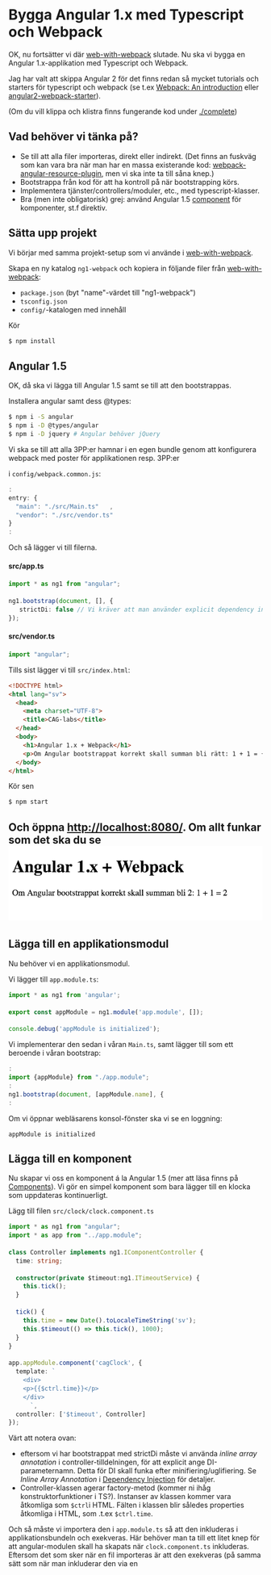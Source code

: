 Bygga Angular 1.x med Typescript och Webpack
==========================================
OK, nu fortsätter vi där [web-with-webpack](../web-with-webpack) slutade. Nu ska vi bygga en
Angular 1.x-applikation med Typescript och Webpack.

Jag har valt att skippa Angular 2 för det finns redan så mycket tutorials och
starters för typescript och webpack (se t.ex
[Webpack: An introduction](https://angular.io/docs/ts/latest/guide/webpack.html) eller
[angular2-webpack-starter](https://github.com/AngularClass/angular2-webpack-starter)).

(Om du vill klippa och klistra finns fungerande kod under [./complete](./complete))

Vad behöver vi tänka på?
------------------------

- Se till att alla filer importeras, direkt eller indirekt. (Det finns an fuskväg som kan vara
bra när man har en massa existerande kod:
[webpack-angular-resource-plugin](https://github.com/liyutech/webpack-angular-resource-plugin),
men vi ska inte ta till såna knep.)
- Bootstrappa från kod för att ha kontroll på när bootstrapping körs.
- Implementera tjänster/controllers/moduler, etc., med typescript-klasser. 
- Bra (men inte obligatorisk) grej: använd Angular 1.5 [component](https://docs.angularjs.org/guide/component) för komponenter, st.f direktiv.

Sätta upp projekt
-----------------
Vi börjar med samma projekt-setup som vi använde i [web-with-webpack](../web-with-webpack).

Skapa en ny katalog `ng1-webpack` och kopiera in följande filer från [web-with-webpack](../web-with-webpack): 

- `package.json` (byt "name"-värdet till "ng1-webpack") 
- `tsconfig.json`
- `config/`-katalogen med innehåll

Kör

```bash
$ npm install
```
	
Angular 1.5
-----------
OK, då ska vi lägga till Angular 1.5 samt se till att den bootstrappas.

Installera angular samt dess @types:

```bash
$ npm i -S angular
$ npm i -D @types/angular
$ npm i -D jquery # Angular behöver jQuery
```	

Vi ska se till att alla 3PP:er hamnar i en egen bundle genom att konfigurera webpack med poster för applikationen resp. 3PP:er 

i `config/webpack.common.js`:

```javascript
:
entry: {
  "main": "./src/Main.ts"	,
  "vendor": "./src/vendor.ts"
}
:
```

Och så lägger vi till filerna.

#### src/app.ts

```typescript
import * as ng1 from "angular";

ng1.bootstrap(document, [], {
   strictDi: false // Vi kräver att man använder explicit dependency injection
});
```	

#### src/vendor.ts

```typescript
import "angular";	
```

Tills sist lägger vi till `src/index.html`:

```html
<!DOCTYPE html>
<html lang="sv">
  <head>
    <meta charset="UTF-8">
    <title>CAG-labs</title>
  </head>
  <body>
    <h1>Angular 1.x + Webpack</h1>
    <p>Om Angular bootstrappat korrekt skall summan bli rätt: 1 + 1 = {{1+1}}</p>
  </body>
</html>
```

Kör sen 

```bash
$ npm start
```

Och öppna [http://localhost:8080/](http://localhost:8080/). 
Om allt funkar som det ska du se 
![Sida1](sida1.png)
---

Lägga till en applikationsmodul
-------------------------------
Nu behöver vi en applikationsmodul. 

Vi lägger till `app.module.ts`:

```typescript
import * as ng1 from 'angular';

export const appModule = ng1.module('app.module', []);

console.debug('appModule is initialized');
```

Vi implementerar den sedan i våran `Main.ts`, samt lägger till som ett 
 beroende i våran bootstrap:
 
```typescript
:
import {appModule} from "./app.module";
:
ng1.bootstrap(document, [appModule.name], {
:
```

Om vi öppnar webläsarens konsol-fönster ska vi se en loggning:
 
    appModule is initialized
    
Lägga till en komponent
-----------------------
Nu skapar vi oss en komponent á la Angular 1.5 (mer att läsa finns på [Components](https://docs.angularjs.org/guide/component)). Vi gör en simpel
komponent som bara lägger till en klocka som uppdateras kontinuerligt.

Lägg till filen `src/clock/clock.component.ts`

```typescript
import * as ng1 from "angular";
import * as app from "../app.module"; 

class Controller implements ng1.IComponentController {
  time: string;

  constructor(private $timeout:ng1.ITimeoutService) {
    this.tick();
  }

  tick() {
    this.time = new Date().toLocaleTimeString('sv');
    this.$timeout(() => this.tick(), 1000);
  }
}

app.appModule.component('cagClock', {
  template: `
    <div>
    <p>{{$ctrl.time}}</p>
    </div>
      `,
  controller: ['$timeout', Controller]
});
```
Värt att notera ovan: 

- eftersom vi har bootstrappat med strictDi
  måste vi använda _inline array annotation_ i controller-tilldelningen, 
  för att explicit ange DI-parameternamn. 
  Detta för DI skall funka efter minifiering/uglifiering.
  Se _Inline Array Annotation_ i [Dependency Injection](https://docs.angularjs.org/guide/di) för detaljer.
- Controller-klassen agerar factory-metod (kommer ni ihåg konstruktorfunktioner i TS?).
  Instanser av klassen kommer vara åtkomliga som `$ctrl`i HTML. 
  Fälten i klassen blir således properties åtkomliga i HTML, som .t.ex
  `$ctrl.time`.

Och så måste vi importera den i `app.module.ts` så att den inkluderas
i applikationsbundeln och exekveras. Här behöver man ta till ett litet 
knep för att angular-modulen skall ha skapats när `clock.component.ts` inkluderas.
Eftersom det som sker när en fil importeras är att den exekveras (på samma sätt som 
när man inkluderar den via en <script>-tag) får man ett beroende mellan filerna.
I `clock.component.ts` importerar vi ju den `const` som definieras i `app.module.ts`
definierar och den måste ha tilldelats innan den används.
För att få till det måste importen av `clock.component.ts` läggas sist
i `app.module.ts`-filen så att `export const appModule = ...` definierats.

```typescript
:
export const appModule = ng1.module('app.module', []);

import "./clock/clock.component";
:
```

Till sist använder vi komponenten i `index.html`:

```html
:
  <body>
    <h1>Angular 1.x + Webpack</h1>
    <p>Om Angular bootstrappat korrekt skall summan bli 2: 1 + 1 = {{1+1}}</p>
    <cag-clock></cag-clock>
  </body>
:
```

Nu skall sidan visa tiden:

![Sida2](sida2.png)
---

